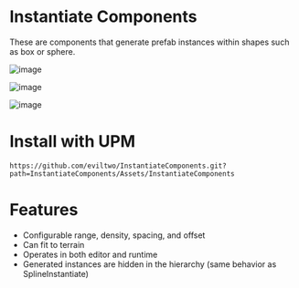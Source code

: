# Instantiate Components
These are components that generate prefab instances within shapes such as box or sphere.

![image](https://github.com/user-attachments/assets/7fb5c3c1-01ff-4409-a300-92dce6a3fab4)

![image](https://github.com/user-attachments/assets/964e87a2-84a8-4d10-8ad9-d79de0b03455)

![image](https://github.com/user-attachments/assets/2e87ea11-af4e-470a-807b-4c7c8c50a3d8)

# Install with UPM
```
https://github.com/eviltwo/InstantiateComponents.git?path=InstantiateComponents/Assets/InstantiateComponents
```

# Features
- Configurable range, density, spacing, and offset  
- Can fit to terrain  
- Operates in both editor and runtime  
- Generated instances are hidden in the hierarchy (same behavior as SplineInstantiate)


